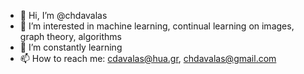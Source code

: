 - 👋 Hi, I’m @chdavalas
- 👀 I’m interested in machine learning, continual learning on images, graph theory, algorithms
- 🌱 I’m constantly learning 
- 📫 How to reach me: 
      cdavalas@hua.gr, chdavalas@gmail.com

<!---
chdavalas/chdavalas is a ✨ special ✨ repository because its `README.md` (this file) appears on your GitHub profile.
You can click the Preview link to take a look at your changes.
--->
